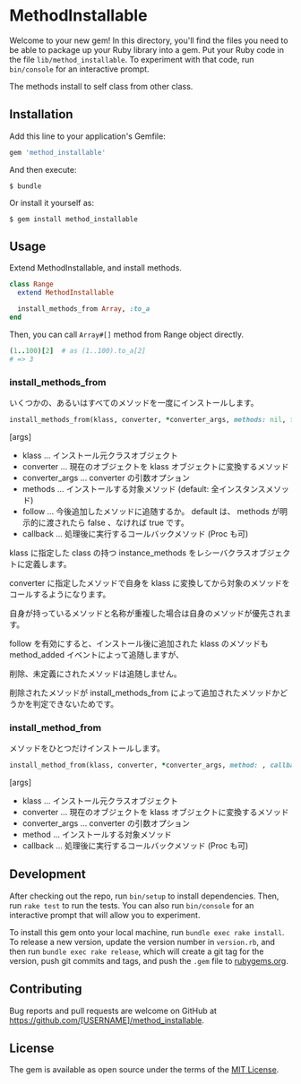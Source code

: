 # MethodInstallable

Welcome to your new gem! In this directory, you'll find the files you need to be able to package up your Ruby library into a gem. Put your Ruby code in the file `lib/method_installable`. To experiment with that code, run `bin/console` for an interactive prompt.

The methods install to self class from other class.

## Installation

Add this line to your application's Gemfile:

```ruby
gem 'method_installable'
```

And then execute:

    $ bundle

Or install it yourself as:

    $ gem install method_installable

## Usage

Extend MethodInstallable, and install methods.

```ruby
class Range
  extend MethodInstallable

  install_methods_from Array, :to_a
end
```

Then, you can call `Array#[]` method from Range object directly.

```ruby
(1..100)[2]  # as (1..100).to_a[2]
# => 3
```

### install_methods_from
いくつかの、あるいはすべてのメソッドを一度にインストールします。

```ruby
install_methods_from(klass, converter, *converter_args, methods: nil, follow: methods.nil?, callback: nil)
```

[args]
- klass           ... インストール元クラスオブジェクト
- converter       ... 現在のオブジェクトを klass オブジェクトに変換するメソッド
- converter_args  ... converter の引数オプション
- methods         ... インストールする対象メソッド (default: 全インスタンスメソッド)
- follow          ... 今後追加したメソッドに追随するか。
                      default は、 methods が明示的に渡されたら false 、なければ true です。
- callback        ... 処理後に実行するコールバックメソッド (Proc も可)

klass に指定した class の持つ instance_methods をレシーバクラスオブジェクトに定義します。

converter に指定したメソッドで自身を klass に変換してから対象のメソッドをコールするようになります。

自身が持っているメソッドと名称が重複した場合は自身のメソッドが優先されます。

follow を有効にすると、インストール後に追加された klass のメソッドも method_added イベントによって追随しますが、

削除、未定義にされたメソッドは追随しません。

削除されたメソッドが install_methods_from によって追加されたメソッドかどうかを判定できないためです。

### install_method_from
メソッドをひとつだけインストールします。

```ruby
install_method_from(klass, converter, *converter_args, method: , callback: nil)
```

[args]
- klass           ... インストール元クラスオブジェクト
- converter       ... 現在のオブジェクトを klass オブジェクトに変換するメソッド
- converter_args  ... converter の引数オプション
- method          ... インストールする対象メソッド
- callback        ... 処理後に実行するコールバックメソッド (Proc も可)

## Development

After checking out the repo, run `bin/setup` to install dependencies. Then, run `rake test` to run the tests. You can also run `bin/console` for an interactive prompt that will allow you to experiment.

To install this gem onto your local machine, run `bundle exec rake install`. To release a new version, update the version number in `version.rb`, and then run `bundle exec rake release`, which will create a git tag for the version, push git commits and tags, and push the `.gem` file to [rubygems.org](https://rubygems.org).

## Contributing

Bug reports and pull requests are welcome on GitHub at https://github.com/[USERNAME]/method_installable.

## License

The gem is available as open source under the terms of the [MIT License](https://opensource.org/licenses/MIT).

